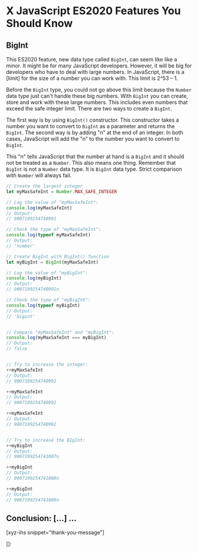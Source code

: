 # X JavaScript ES2020 Features You Should Know
<!--more-->
<!--
Table of Contents:
-->

## BigInt

This ES2020 feature, new data type called `BigInt`, can seem like like a minor. It might be for many JavaScript developers. However, it will be big for developers who have to deal with large numbers. In JavaScript, there is a [limit] for the size of a number you can work with. This limit is 2^53 – 1.

Before the `BigInt` type, you could not go above this limit because the `Number` data type just can't handle these big numbers. With `BigInt` you can create, store and work with these large numbers. This includes even numbers that exceed the safe integer limit. There are two ways to create a `BigInt`.

The first way is by using `BigInt()` constructor. This constructor takes a number you want to convert to `BigInt` as a parameter and returns the `BigInt`. The second way is by adding "n" at the end of an integer. In both cases, JavaScript will add the "n" to the number you want to convert to `BigInt`.

This "n" tells JavaScript that the number at hand is a `BigInt` and it should not be treated as a `Number`. This also means one thing. Remember that `BigInt` is not a `Number` data type. It is `BigInt` data type. Strict comparison with `Number` will always fail.

```JavaScript
// Create the largest integer
let myMaxSafeInt = Number.MAX_SAFE_INTEGER

// Log the value of "myMaxSafeInt":
console.log(myMaxSafeInt)
// Output:
// 9007199254740991

// Check the type of "myMaxSafeInt":
console.log(typeof myMaxSafeInt)
// Output:
// 'number'

// Create BigInt with BigInt() function
let myBigInt = BigInt(myMaxSafeInt)

// Log the value of "myBigInt":
console.log(myBigInt)
// Output:
// 9007199254740991n

// Check the type of "myBigInt":
console.log(typeof myBigInt)
// Output:
// 'bigint'


// Compare "myMaxSafeInt" and "myBigInt":
console.log(myMaxSafeInt === myBigInt)
// Output:
// false


// Try to increase the integer:
++myMaxSafeInt
// Output:
// 9007199254740992

++myMaxSafeInt
// Output:
// 9007199254740992

++myMaxSafeInt
// Output:
// 9007199254740992


// Try to increase the BIgInt:
++myBigInt
// Output:
// 9007199254741007n

++myBigInt
// Output:
// 9007199254741008n

++myBigInt
// Output:
// 9007199254741009n
```


## Conclusion: [...] ...

[xyz-ihs snippet="thank-you-message"]

<!-- ### Links -->
[]:

<!--
### Meta:
-
-->

<!--
### Keywords:
-
-->

<!--
### Resources:
-
-->
